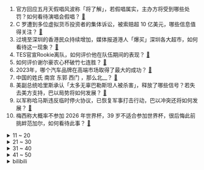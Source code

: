 1. 官方回应五月天假唱风波称「将了解」，若假唱属实，主办方将受到哪些处罚？如何看待演唱会假唱？ [:link:](https://www.zhihu.com/question/633116674)
2. C 罗遭到多位虚拟货币投资者的集体诉讼，被索赔超 10 亿美元，哪些信息值得关注？ [:link:](https://www.zhihu.com/question/633120735)
3. 过境至深圳的香港民众持续增加，媒体报道港人「爆买」深圳各大超市，如何看待这一现象？ [:link:](https://www.zhihu.com/question/632097505)
4. TES官宣Rookie离队，如何评价他在队伍期间的表现？ [:link:](https://www.zhihu.com/question/632982257)
5. 如何评价谢尔豪农心杯破竹七连胜？ [:link:](https://www.zhihu.com/question/632975965)
6. 2023年，哪个汽车品牌在高端市场取得了最大的成功？ [:link:](https://www.zhihu.com/question/632789095)
7. 中国的姓氏 南宫 东郭 西门 ，那么北__？ [:link:](https://www.zhihu.com/question/49103234)
8. 美副总统哈里斯承认「太多无辜巴勒斯坦人被杀害」，释放了哪些信号？若失去美方支持，巴以局势将如何发展？ [:link:](https://www.zhihu.com/question/633118015)
9. 以军称哈马斯违反临时停火协议，已恢复军事打击行动，巴以冲突还将如何发展？ [:link:](https://www.zhihu.com/question/632790367)
10. 梅西称大概率不参加 2026 年世界杯，39 岁不适合参加世界杯，很后悔此前挑衅范加尔，如何看待此事？ [:link:](https://www.zhihu.com/question/632951261)
<details>
<summary>11 ~ 20</summary>

11. 曹操生性多疑，连他的儿子曹丕见他都要事先报备，为什么典韦却不用，甚至可以披甲带刀面见？ [:link:](https://www.zhihu.com/question/632775346)
12. 知名餐饮品牌正新鸡排超 1 万家门店关闭，门店一度是肯德基中国 3 倍，哪些原因导致的？ [:link:](https://www.zhihu.com/question/633100779)
13. faker是否稳坐《英雄联盟》第一人? [:link:](https://www.zhihu.com/question/353748344)
14. 支付宝上的车险比价靠谱吗？ 怎么买车险才最划算？ [:link:](https://www.zhihu.com/question/632839006)
15. 女人最漂亮最有魅力的年龄是多少岁？ [:link:](https://www.zhihu.com/question/630921473)
16. 经过阿里大规模服务宕机，滴滴宕机之后大厂高管能意识到码农的价值吗? [:link:](https://www.zhihu.com/question/632927474)
17. 美剧中的外国人一顿饭只吃了个三明治就行了，他们饭量真的那么小吗？ [:link:](https://www.zhihu.com/question/27162329)
18. 卫健委称目前流行的急性呼吸道疾病均由已知病原体引起，未发现新发传染病，有哪些注意事项？ [:link:](https://www.zhihu.com/question/632971578)
19. 为什么人们游戏里喜欢挑战性设计，而现实中更喜欢呆在舒适圈里？ [:link:](https://www.zhihu.com/question/616225074)
20. 与消费疲软呼应的是人们更爱攒钱了，2023 年的「攒钱」行为有什么新的趋势？ [:link:](https://www.zhihu.com/question/630156525)
</details>
<details>
<summary>21 ~ 30</summary>

21. 有哪些食物适合当下酒菜？ [:link:](https://www.zhihu.com/question/619447732)
22. 近期不少年轻人离婚时选择了跟拍服务和办离婚 party，当今社会对于离婚的态度有什么变化？ [:link:](https://www.zhihu.com/question/633112209)
23. 为什么我用手机拍不出蓝色的天空？ [:link:](https://www.zhihu.com/question/632734887)
24. 二战中看似“慵懒散漫”的美军，战斗力如此强悍，全是因为武器精良吗？ [:link:](https://www.zhihu.com/question/628652174)
25. 香港人真的会为了工作像《新闻女王》中的人物那么拼命吗? [:link:](https://www.zhihu.com/question/631332436)
26. 工作很不舒服，怎么破局？ [:link:](https://www.zhihu.com/question/632364288)
27. 未来什么时候手机的性能可以取代电脑？ [:link:](https://www.zhihu.com/question/627567122)
28. 足坛历史上有哪些树挪死，人挪活的转会案例？ [:link:](https://www.zhihu.com/question/631728669)
29. 为什么要给孩子科普？ [:link:](https://www.zhihu.com/question/322224934)
30. 2023年公考报考人数继续攀高，为什么越来越多的人追求「上岸」？ [:link:](https://www.zhihu.com/question/631330318)
</details>
<details>
<summary>31 ~ 40</summary>

31. 第 8 届全国十佳公诉人首次亮相，该荣誉意味着什么？哪些信息值得关注？ [:link:](https://www.zhihu.com/question/632809005)
32. 能分享一张你的相册里的天空吗？ [:link:](https://www.zhihu.com/question/632952689)
33. 2023 年，企业在招聘上更注重什么？高薪招聘人才的情况还存在吗？ [:link:](https://www.zhihu.com/question/632472699)
34. 特斯拉 Cybertruck 纯电皮卡上架：起售价 60990 美元，哪些配置值得关注？它的性能如何？ [:link:](https://www.zhihu.com/question/632755051)
35. 如何评价章若楠、白宇帆主演的漫改电影《照明商店》？ [:link:](https://www.zhihu.com/question/632016531)
36. 如何看待有可能会在足球比赛中引入的橙牌？ [:link:](https://www.zhihu.com/question/632429885)
37. 令狐冲为什么一直不给六猴儿报仇？ [:link:](https://www.zhihu.com/question/556020025)
38. 2023年哪些行业的offer发的最多？2024年会继续火下去吗？ [:link:](https://www.zhihu.com/question/631330213)
39. 哪些方法可以改善职场人际关系？ [:link:](https://www.zhihu.com/question/630516074)
40. 为什么《原神》芙宁娜的天赋素材是骗骗花花蜜而不是枫丹特产呢？ [:link:](https://www.zhihu.com/question/630835778)
</details>
<details>
<summary>41 ~ 50</summary>

41. 有什么理论上的终极办法可以消灭FPS类外挂吗？ [:link:](https://www.zhihu.com/question/328401579)
42. 为什么冬泳时不会失温？ [:link:](https://www.zhihu.com/question/631813252)
43. 发现自己真的很不擅长人际交往怎么办？ [:link:](https://www.zhihu.com/question/632022060)
44. 造成碳酸锂期货续创新低的原因是什么？ [:link:](https://www.zhihu.com/question/631400082)
45. 为什么steam上有的单机游戏也需要更新？ [:link:](https://www.zhihu.com/question/624364060)
46. 如何评价 2023 ICPC 济南站？ [:link:](https://www.zhihu.com/question/631214119)
47. 你遇到的最抠的人是什么样的 ？ [:link:](https://www.zhihu.com/question/268016841)
48. 可以分享你最满意的一张照片吗？ [:link:](https://www.zhihu.com/question/623948087)
49. 《涉过愤怒的海》为什么老金看到女儿的尸体后，第一反应会呕吐？ [:link:](https://www.zhihu.com/question/632088907)
50. 你有没有觉得越来越多电影滥用方言拍，很影响观感？ [:link:](https://www.zhihu.com/question/632514592)
</details><details>
<summary>bilibili</summary>

</details>